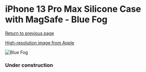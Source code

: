 # iPhone 13 Pro Max Silicone Case with MagSafe - Blue Fog

[Return to previous page](/iphone_13)

[High-resolution image from Apple](https://store.storeimages.cdn-apple.com/8756/as-images.apple.com/is/MN693?wid=4500&hei=4500&fmt=png)

<div style="width: 384px"><img src="/everyphone/MN693.png" alt="Blue Fog"></div>

### Under construction
